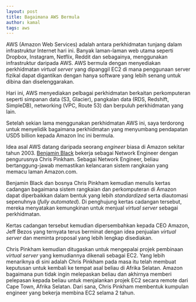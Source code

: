 ```yaml
---
layout: post
title: Bagaimana AWS Bermula
author: kamal
tags: aws
---
```


AWS (Amazon Web Services) adalah antara perkhidmatan tunjang dalam infrastruktur Internet hari ini. Banyak laman-laman web utama seperti Dropbox, Instagram, Netflix, Reddit dan sebagainya, menggunakan infrastruktur daripada AWS. AWS bermula dengan menyediakan perkhidmatan *virtual server* yang dipanggil EC2 di mana penggunaan server fizikal dapat digantikan dengan hanya software yang lebih senang untuk dibina dan diselenggarakan.

Hari ini, AWS menyediakan pelbagai perkhidmatan berkaitan perkomputeran seperti simpanan data (S3, Glacier), pangkalan data (RDS, Redshift, SimpleDB), networking (VPC, Route 53) dan berpuluh perkhidmatan yang lain.

Setelah sekian lama menggunakan perkhidmatan AWS ini, saya terdorong untuk menyelidik bagaimana perkhidmatan yang menyumbang pendapatan USD5 billion kepada Amazon Inc ini bermula.

Idea asal AWS datang daripada seorang *engineer* biasa di Amazon sekitar tahun 2003. [Benjamin Black](http://blog.b3k.us/) bekerja sebagai Network Engineer dengan pengurusnya Chris Pinkham. Sebagai Network Engineer, beliau bertanggung-jawab memastikan kelancaran sistem rangkaian yang memacu laman Amazon.com.

Benjamin Black dan bosnya Chris Pinkham kemudian menulis kertas cadangan bagaimana sistem rangkaian dan perkomputeran di Amazon dapat diperbaikkan dalam bentuk yang lebih *standardized* serta diautomasi sepenuhnya (*fully automated*). Di penghujung kertas cadangan tersebut, mereka menyatakan kemungkinan untuk menjual *virtual server* sebagai perkhidmatan.

Kertas cadangan tersebut kemudian dipersembahkan kepada CEO Amazon, Jeff Bezos yang ternyata terus berminat dengan idea penjualan *virtual server* dan meminta proposal yang lebih lengkap disediakan.

Chris Pinkham kemudian ditugaskan untuk mengepalai projek pembinaan *virtual server* yang kemudiannya dikenali sebagai EC2. Yang lebih menariknya di sini adalah Chris Pinkham pada masa itu telah membuat keputusan untuk kembali ke tempat asal beliau di Afrika Selatan. Amazon bagaimana pun tidak ingin melepaskan beliau dan akhirnya memberi pelepasan kepada beliau untuk menjalankan projek EC2 secara remote dari Cape Town, Afrika Selatan. Dari sana, Chris Pinkham membentuk kumpulan engineer yang bekerja membina EC2 selama 2 tahun.
